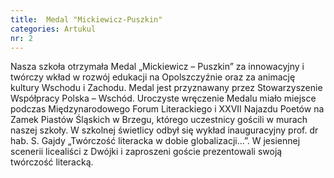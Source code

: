 ```yaml
---
title:  Medal "Mickiewicz-Puszkin"
categories: Artukul
nr: 2
---
```

Nasza szkoła otrzymała Medal „Mickiewicz – Puszkin” za innowacyjny i twórczy wkład w rozwój edukacji na Opolszczyźnie oraz za animację kultury Wschodu i Zachodu. Medal jest przyznawany przez Stowarzyszenie Współpracy Polska – Wschód. Uroczyste wręczenie Medalu miało miejsce podczas Międzynarodowego Forum Literackiego i XXVII Najazdu Poetów na Zamek Piastów Śląskich w Brzegu, którego uczestnicy gościli w murach naszej szkoły. W szkolnej świetlicy odbył się wykład inauguracyjny prof. dr hab. S. Gajdy „Twórczość literacka w dobie globalizacji...”. W jesiennej scenerii licealiści z Dwójki i zaproszeni goście prezentowali swoją twórczość literacką. 
			
